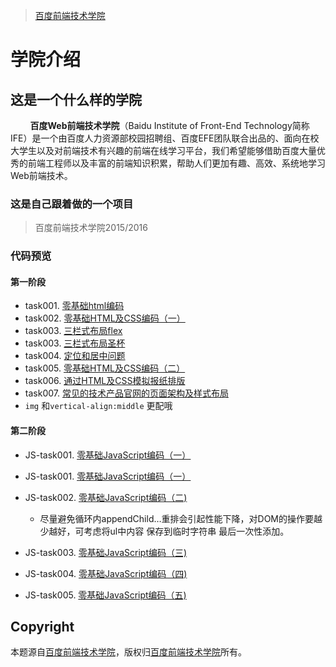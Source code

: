 > [百度前端技术学院](http://ife.baidu.com/)

# 学院介绍

## 这是一个什么样的学院

&nbsp;&nbsp;&nbsp;&nbsp;&nbsp;&nbsp;&nbsp;&nbsp;**百度Web前端技术学院**（Baidu Institute of Front-End Technology简称IFE）是一个由百度人力资源部校园招聘组、百度EFE团队联合出品的、面向在校大学生以及对前端技术有兴趣的前端在线学习平台，我们希望能够借助百度大量优秀的前端工程师以及丰富的前端知识积累，帮助人们更加有趣、高效、系统地学习Web前端技术。

### 这是自己跟着做的一个项目

> 百度前端技术学院2015/2016

### 代码预览

#### 第一阶段
- task001. [零基础html编码](https://yym-yumeng123.github.io/IFE.item/task001.html)
- task002. [零基础HTML及CSS编码（一）](https://yym-yumeng123.github.io/IFE.item/task002.html)
- task003. [三栏式布局flex](https://yym-yumeng123.github.io/IFE.item/task003.html)
- task003. [三栏式布局圣杯](https://yym-yumeng123.github.io/IFE.item/task003_1.html)
- task004. [定位和居中问题](https://yym-yumeng123.github.io/IFE.item/task004.html)
- task005. [零基础HTML及CSS编码（二）](https://yym-yumeng123.github.io/IFE.item/task005.html)
- task006. [通过HTML及CSS模拟报纸排版](https://yym-yumeng123.github.io/IFE.item/newspaper/task006.html)
- task007. [常见的技术产品官网的页面架构及样式布局](https://yym-yumeng123.github.io/IFE.item/tecgnology/task007.html)
- `img` 和`vertical-align:middle` 更配哦

#### 第二阶段
- JS-task001. [零基础JavaScript编码（一）](https://yym-yumeng123.github.io/IFE.item/js_task001.html)
- JS-task001. [零基础JavaScript编码（一）](https://yym-yumeng123.github.io/IFE.item/js_task001_1.html)
- JS-task002. [零基础JavaScript编码（二)](https://yym-yumeng123.github.io/IFE.item/js_task002.html)
    - 尽量避免循环内appendChild…重排会引起性能下降，对DOM的操作要越少越好，可考虑将ul中内容 保存到临时字符串 最后一次性添加。

- JS-task003. [零基础JavaScript编码（三)](https://yym-yumeng123.github.io/IFE.item/js_task003.html)
- JS-task004. [零基础JavaScript编码（四)](https://yym-yumeng123.github.io/IFE.item/js_task004.html)
- JS-task005. [零基础JavaScript编码（五)](https://yym-yumeng123.github.io/IFE.item/js_task005.html)
## Copyright

本题源自[百度前端技术学院](http://ife.baidu.com/2016/task/detail?taskId=1)，版权归[百度前端技术学院](http://ife.baidu.com/)所有。
